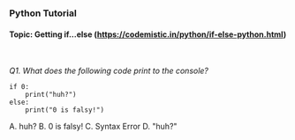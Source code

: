 ### Python Tutorial 
#### Topic: Getting if...else (https://codemistic.in/python/if-else-python.html)


<br>

*Q1. What does the following code print to the console?*

<pre><code>if 0:
    print("huh?")
else:
    print("0 is falsy!")
</code></pre>
    
A. huh?
B. 0 is falsy!
C. Syntax Error
D. "huh?"
